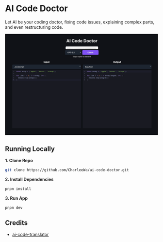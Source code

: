# AI Code Doctor

Let AI be your coding doctor, fixing code issues, explaining complex parts, and even restructuring code.

![AI Code Doctor](./public/screenshot.png)

## Running Locally

**1. Clone Repo**

```bash
git clone https://github.com/CharleeWa/ai-code-doctor.git
```

**2. Install Dependencies**

```bash
pnpm install
```

**3. Run App**

```bash
pnpm dev
```

## Credits

- [ai-code-translator](https://github.com/mckaywrigley/ai-code-translator)
